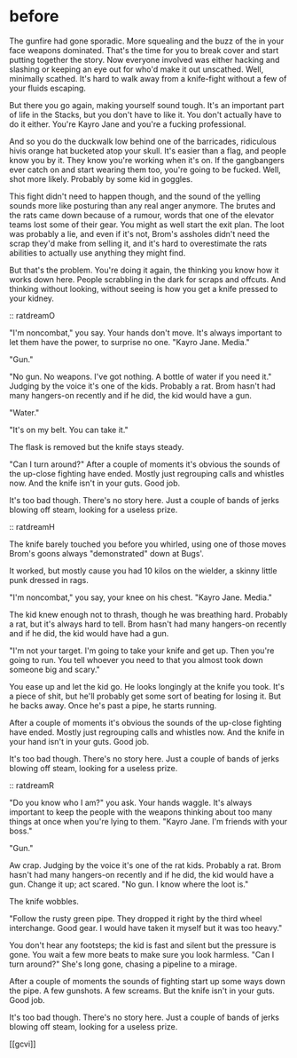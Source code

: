 # before

The gunfire had gone sporadic. More squealing and the buzz of the in your face weapons dominated. That's the time for you to break cover and start putting together the story. Now everyone involved was either hacking and slashing or keeping an eye out for who'd make it out unscathed. Well, minimally scathed. It's hard to walk away from a knife-fight without a few of your fluids escaping.

But there you go again, making yourself sound tough. It's an important part of life in the Stacks, but you don't have to like it. You don't actually have to do it either. You're Kayro Jane and you're a fucking professional.

And so you do the duckwalk low behind one of the barricades, ridiculous hivis orange hat bucketed atop your skull. It's easier than a flag, and people know you by it. They know you're working when it's on. If the gangbangers ever catch on and start wearing them too, you're going to be fucked. Well, shot more likely. Probably by some kid in goggles.

This fight didn't need to happen though, and the sound of the yelling sounds more like posturing than any real anger anymore. The brutes and the rats came down because of a rumour, words that one of the elevator teams lost some of their gear. You might as well start the exit plan. The loot was probably a lie, and even if it's not, Brom's assholes didn't need the scrap they'd make from selling it, and it's hard to overestimate the rats abilities to actually use anything they might find.

But that's the problem. You're doing it again, the thinking you know how it works down here. People scrabbling in the dark for scraps and offcuts. And thinking without looking, without seeing is how you get a knife pressed to your kidney.

:: ratdreamO

"I'm noncombat," you say. Your hands don't move. It's always important to let them have the power, to surprise no one. "Kayro Jane. Media."

"Gun."

"No gun. No weapons. I've got nothing. A bottle of water if you need it." Judging by the voice it's one of the kids. Probably a rat. Brom hasn't had many hangers-on recently and if he did, the kid would have a gun.

"Water."

"It's on my belt. You can take it."

The flask is removed but the knife stays steady.

"Can I turn around?" After a couple of moments it's obvious the sounds of the up-close fighting have ended. Mostly just regrouping calls and whistles now. And the knife isn't in your guts. Good job.

It's too bad though. There's no story here. Just a couple of bands of jerks blowing off steam, looking for a useless prize.

:: ratdreamH

The knife barely touched you before you whirled, using one of those moves Brom's goons always "demonstrated" down at Bugs'.

It worked, but mostly cause you had 10 kilos on the wielder, a skinny little punk dressed in rags.

"I'm noncombat," you say, your knee on his chest. "Kayro Jane. Media."

The kid knew enough not to thrash, though he was breathing hard. Probably a rat, but it's always hard to tell. Brom hasn't had many hangers-on recently and if he did, the kid would have had a gun.

"I'm not your target. I'm going to take your knife and get up. Then you're going to run. You tell whoever you need to that you almost took down someone big and scary."

You ease up and let the kid go. He looks longingly at the knife you took. It's a piece of shit, but he'll probably get some sort of beating for losing it. But he backs away. Once he's past a pipe, he starts running.

After a couple of moments it's obvious the sounds of the up-close fighting have ended. Mostly just regrouping calls and whistles now. And the knife in your hand isn't in your guts. Good job.

It's too bad though. There's no story here. Just a couple of bands of jerks blowing off steam, looking for a useless prize.

:: ratdreamR

"Do you know who I am?" you ask. Your hands waggle. It's always important to keep the people with the weapons thinking about too many things at once when you're lying to them. "Kayro Jane. I'm friends with your boss."

"Gun."

Aw crap. Judging by the voice it's one of the rat kids. Probably a rat. Brom hasn't had many hangers-on recently and if he did, the kid would have a gun. Change it up; act scared. "No gun. I know where the loot is." 

The knife wobbles.

"Follow the rusty green pipe. They dropped it right by the third wheel interchange. Good gear. I would have taken it myself but it was too heavy."

You don't hear any footsteps; the kid is fast and silent but the pressure is gone. You wait a few more beats to make sure you look harmless. "Can I turn around?" She's long gone, chasing a pipeline to a mirage.

After a couple of moments the sounds of fighting start up some ways down the pipe. A few gunshots. A few screams. But the knife isn't in your guts. Good job.

It's too bad though. There's no story here. Just a couple of bands of jerks blowing off steam, looking for a useless prize.

[[gcvi]]